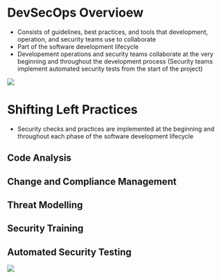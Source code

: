 # DevSecOps Overvioew

* Consists of guidelines, best practices, and tools that development, operation, and security teams use to collaborate
* Part of the software development lifecycle
* Developement operations and security teams collaborate at the very beginning and throughout the development process (Security teams implement automated security tests from the start of the project)

![](https://github.com/JonmarCorpuz/SecondBrain/blob/main/Assets/Whitespace.png)

# Shifting Left Practices

* Security checks and practices are implemented at the beginning and throughout each phase of the software development lifecycle

## Code Analysis

## Change and Compliance Management

## Threat Modelling 

## Security Training

## Automated Security Testing

![](https://github.com/JonmarCorpuz/SecondBrain/blob/main/Assets/Whitespace.png)
